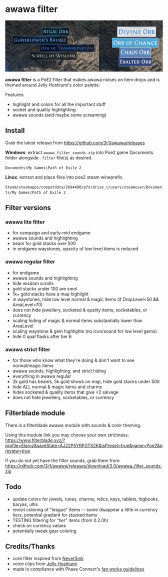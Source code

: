# awawa filter

![image previewing poe2_item_filter](/preview_v3.png)

**awawa filter** is a PoE2 filter that makes awawa noises on item drops and is themed around Jelly Hoshiumi's color palette.

Features:
- highlight and colors for all the important stuff
- socket and quality highlighting
- awawa sounds (and maybe some screaming)

## Install
Grab the latest release from https://github.com/3r1/awawa/releases

**Windows**: extract `awawa_filter_sounds.zip` into Poe2 game Documents folder alongside `.filter` file(s) as desired

`Documents\My Games\Path of Exile 2`

**Linux**: extract and place files into poe2 steam wineprefix

`Steam/steamapps/compatdata/2694490/pfx/drive_c/users/steamuser/Documents/My Games/Path of Exile 2`

## Filter versions
### awawa lite filter
- for campaign and early-mid endgame
- awawa sounds and highlighting
- beam for gold stacks over 500
- in endgame waystones, opacity of low level items is reduced 

### awawa regular filter
- for endgame
- awawa sounds and highlighting
- hide wisdom scrolls
- gold stacks under 100 are smol
- 1k+ gold stacks have a map highlight
- in waystones, hide low level normal & magic items (if DropLevel<50 && AreaLevel>70)
- does not hide jewellery, socketed & quality items, socketables, or currency
- scaling hiding of magic & normal items substantially lower than AreaLevel
- scaling waystone & gem highlights (no icon/sound for low level gems)
- hide 0 qual flasks after tier 6

### awawa strict filter
- for those who know what they're doing & don't want to see normal/magic items
- awawa sounds, highlighting, and strict hiding
- everything in awawa regular
- 2k gold has beams, 5k gold shows on map, hide gold stacks under 500
- hide ALL normal & magic items and charms
- hides socketed & quality items that give <2 salvage
- does not hide jewellery, socketables, or currency

## Filterblade module
There is a filterblade awawa module with sounds & color theming.

Using this module link you may choose your own strictness: https://www.filterblade.xyz/?profile=Elaroz&saveState=AJ22P5YRFGTS2K&isPreset=true&game=Poe2&preview=true

If you do not yet have the filter sounds, grab them from: https://github.com/3r1/awawa/releases/download/3.0/awawa_filter_sounds.zip

## Todo
- update colors for jewels, runes, charms, relics, keys, tablets, logbooks, baryas, ultis
- revisit coloring of "league" items -- some disappear a little in currency tiers, potential gradient for stacked items
- TESTING filtering for "tier" items (from 0.2.0h)
- check on currency values
- potentially tweak gear coloring

## Credits/Thanks
- core filter inspired from [NeverSink](https://github.com/NeverSinkDev/NeverSink-PoE2litefilter)
- voice clips from [Jelly Hoshiumi](https://youtube.com/@JellyHoshiumi)
- made in compliance with Phase Connect's [fan works guidelines](https://phase-connect.com/fan-work-guidelines/)

